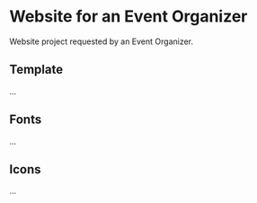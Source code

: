 # Website for an Event Organizer
Website project requested by an Event Organizer.

## Template
...

## Fonts
...

## Icons
...
